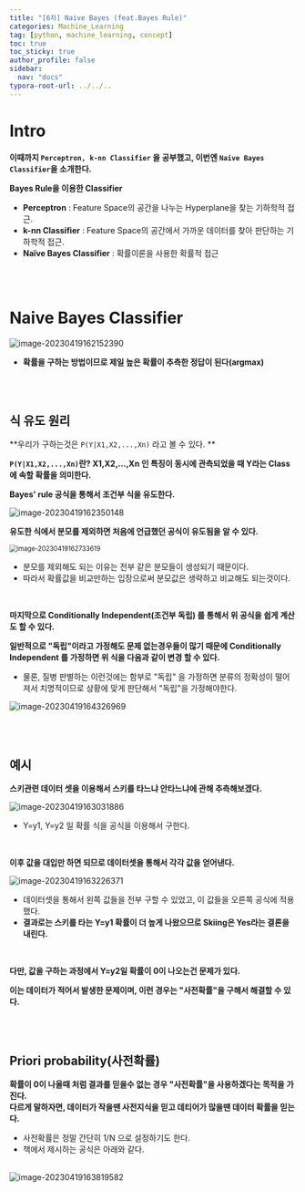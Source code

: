 ```yaml
---
title: "[6차] Naive Bayes (feat.Bayes Rule)"
categories: Machine_Learning
tag: [python, machine_learning, concept]
toc: true
toc_sticky: true
author_profile: false
sidebar:
  nav: "docs"
typora-root-url: ../../..
---
```




# Intro

**이때까지 `Perceptron, k-nn Classifier` 을 공부했고, 이번엔 `Naive Bayes Classifier`을 소개한다.**

**Bayes Rule을 이용한 Classifier**

* **Perceptron** : Feature Space의 공간을 나누는 Hyperplane을 찾는 기하학적 접근.
* **k-nn Classifier** : Feature Space의 공간에서 가까운 데이터를 찾아 판단하는 기하학적 접근.
* **Naïve Bayes Classifier** : 확률이론을 사용한 확률적 접근

<br><br>

# Naive Bayes Classifier
<img src="/images/2023-04-07-[6장] Naive Bayes (feat.Bayes Rule)/image-20230419162152390.png" alt="image-20230419162152390"  />

* **확률을 구하는 방법이므로 제일 높은 확률이 추측한 정답이 된다(argmax)**

<br><br>

## 식 유도 원리

**우리가 구하는것은 `P(Y|X1,X2,...,Xn)` 라고 볼 수 있다.  **

**`P(Y|X1,X2,...,Xn)`란? X1,X2,...,Xn 인 특징이 동시에 관측되었을 때 Y라는 Class에 속할 확률을 의미한다.** 

**Bayes' rule 공식을 통해서 조건부 식을 유도한다.**

<img src="/images/2023-04-07-[6장] Naive Bayes (feat.Bayes Rule)/image-20230419162350148.png" alt="image-20230419162350148"  /> 

<br>

**유도한 식에서 분모를 제외하면 처음에 언급했던 공식이 유도됨을 알 수 있다.**

<img src="/images/2023-04-07-[6장] Naive Bayes (feat.Bayes Rule)/image-20230419162733619.png" alt="image-20230419162733619" style="zoom:80%;" /> 

* 분모를 제외해도 되는 이유는 전부 같은 분모들이 생성되기 때문이다.
* 따라서 확률값을 비교만하는 입장으로써 분모값은 생략하고 비교해도 되는것이다.

<br>

**마지막으로 Conditionally Independent(조건부 독립) 를 통해서 위 공식을 쉽게 계산도 할 수 있다.**

**일반적으로 "독립"이라고 가정해도 문제 없는경우들이 많기 때문에 Conditionally Independent 를 가정하면 위 식을 다음과 같이 변경 할 수 있다.**

* 물론, 질병 판별하는 이런것에는 함부로 "독립" 을 가정하면 분류의 정확성이 떨어져서 치명적이므로 상황에 맞게 판단해서 "독립"을 가정해야한다.

<img src="/images/2023-04-07-[6장] Naive Bayes (feat.Bayes Rule)/image-20230419164326969.png" alt="image-20230419164326969"  />

<br><br>

## 예시

**스키관련 데이터 셋을 이용해서 스키를 타느냐 안타느냐에 관해 추측해보겠다.**

<img src="/images/2023-04-07-[6장] Naive Bayes (feat.Bayes Rule)/image-20230419163031886.png" alt="image-20230419163031886"  />

* Y=y1, Y=y2 일 확률 식을 공식을 이용해서 구한다.

<br>

**이후 값을 대입만 하면 되므로 데이터셋을 통해서 각각 값을 얻어낸다.**

<img src="/images/2023-04-07-[6장] Naive Bayes (feat.Bayes Rule)/image-20230419163226371.png" alt="image-20230419163226371"  />

* 데이터셋을 통해서 왼쪽 값들을 전부 구할 수 있었고, 이 값들을 오른쪽 공식에 적용했다.
* **결과로는 스키를 타는 Y=y1 확률이 더 높게 나왔으므로 Skiing은 Yes라는 결론을 내린다.**

<br>

**다만, 값을 구하는 과정에서 Y=y2일 확률이 0이 나오는건 문제가 있다.**  

**이는 데이터가 적어서 발생한 문제이며, 이런 경우는 "사전확률"을 구해서 해결할 수 있다.**

<br><br>

## Priori probability(사전확률)

**확률이 0이 나올때 처럼 결과를 믿을수 없는 경우 "사전확률"을 사용하겠다는 목적을 가진다.**  
**다르게 말하자면, 데이터가 작을땐 사전지식을 믿고 데티어가 많을땐 데이터 확률을 믿는다.**

* 사전확률은 정말 간단히 1/N 으로 설정하기도 한다.
* 책에서 제시하는 공식은 아래와 같다.

<br>

<img src="/images/2023-04-07-[6장] Naive Bayes (feat.Bayes Rule)/image-20230419163819582.png" alt="image-20230419163819582"  />

